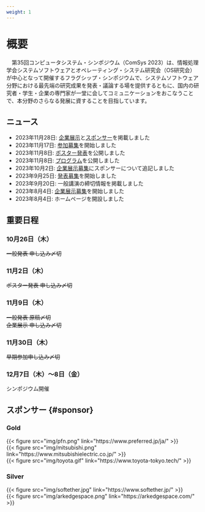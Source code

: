 ```yaml
---
weight: 1
---
```

# 概要

　第35回コンピュータシステム・シンポジウム（ComSys 2023）は、情報処理学会システムソフトウェアとオペレーティング・システム研究会（OS研究会）が中心となって開催するフラグシップ・シンポジウムで、システムソフトウェア分野における最先端の研究成果を発表・議論する場を提供するともに、国内の研究者・学生・企業の専門家が一堂に会してコミュニケーションをおこなうことで、本分野のさらなる発展に資することを目指しています。

## ニュース

- 2023年11月28日: [企業展示](#exhibition)と[スポンサー](#sponsor)を掲載しました
- 2023年11月17日: [参加募集](#regist)を開始しました
- 2023年11月8日: [ポスター発表](#poster)を公開しました
- 2023年11月8日: [プログラム](#program)を公開しました
- 2023年10月2日: [企業展示募集](#cfex)にスポンサーについて追記しました
- 2023年9月25日: [発表募集](#cfp)を開始しました
- 2023年9月20日: 一般講演の締切情報を掲載しました
- 2023年8月4日: [企業展示募集](#cfex)を開始しました
- 2023年8月4日: ホームページを開設しました

## 重要日程

<div class="row">
<div class="col-md-6">
<h3><i class="fa-solid fa-calendar-days"></i> 10月26日（木）</h3>
<s>一般発表 申し込み〆切</s>
</div>

<div class="col-md-6">
<h3><i class="fa-solid fa-calendar-days"></i> 11月2日（木）</h3>
<s>ポスター発表 申し込み〆切</s>
</div>

<div class="col-md-6">
<h3><i class="fa-solid fa-calendar-days"></i> 11月9日（木）</h3>
<s>一般発表 原稿〆切<br>
企業展示 申し込み〆切</s>
</div>

<div class="col-md-6">
<h3><i class="fa-solid fa-calendar-days"></i> 11月30日（木）</h3>
<s>早期参加申し込み〆切</s>
</div>

<div class="col-md-6">
<h3><i class="fa-solid fa-calendar-days"></i> 12月7日（木）〜8日（金）</h3>
シンポジウム開催
</div>
</div>


## スポンサー {#sponsor}

### Gold

<div class="row">
<div class="col-md">
{{< figure src="img/pfn.png" link="https://www.preferred.jp/ja/" >}}
</div>
<div class="col-md">
{{< figure src="img/mitsubishi.png" link="https://www.mitsubishielectric.co.jp/" >}}
</div>
</div>
<div class="row">
<div class="col-md">
{{< figure src="img/toyota.gif" link="https://www.toyota-tokyo.tech/" >}}
</div>
<div class="col-md">
</div>
</div>

### Silver
<div class="row">
<div class="col">
{{< figure src="img/softether.jpg" link="https://www.softether.jp/" >}}
</div>
<div class="col">
{{< figure src="img/arkedgespace.png" link="https://arkedgespace.com/" >}}
</div>
<div class="col-md">
</div>
</div>
